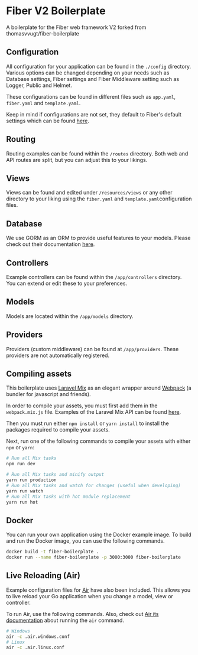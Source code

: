 # Fiber V2 Boilerplate 
A boilerplate for the Fiber web framework V2 forked from thomasvvugt/fiber-boilerplate


## Configuration
All configuration for your application can be found in the `./config` directory. Various options can be changed depending on your needs such as Database settings, Fiber settings and Fiber Middleware setting such as Logger, Public and Helmet.

These configurations can be found in different files such as `app.yaml`, `fiber.yaml` and `template.yaml`.

Keep in mind if configurations are not set, they default to Fiber's default settings which can be found [here](https://docs.gofiber.io/).


## Routing
Routing examples can be found within the `/routes` directory. Both web and API routes are split, but you can adjust this to your likings.


## Views
Views can be found and edited under `/resources/views` or any other directory to your liking using the `fiber.yaml` and `template.yaml`configuration files.


## Database
We use GORM as an ORM to provide useful features to your models. Please check out their documentation [here](https://github.com/jinzhu/gorm).


## Controllers
Example controllers can be found within the `/app/controllers` directory. You can extend or edit these to your preferences.


## Models
Models are located within the `/app/models` directory.


## Providers
Providers (custom middleware) can be found at `/app/providers`. These providers are not automatically registered.

## Compiling assets
This boilerplate uses [Laravel Mix](https://github.com/JeffreyWay/laravel-mix) as an elegant wrapper around [Webpack](https://github.com/webpack/webpack) (a bundler for javascript and friends).

In order to compile your assets, you must first add them in the `webpack.mix.js` file. Examples of the Laravel Mix API can be found [here](https://laravel-mix.com/docs/5.0/mixjs).

Then you must run either `npm install` or `yarn install` to install the packages required to compile your assets.

Next, run one of the following commands to compile your assets with either `npm` or `yarn`:

```bash
# Run all Mix tasks
npm run dev

# Run all Mix tasks and minify output
yarn run production
# Run all Mix tasks and watch for changes (useful when developing)
yarn run watch
# Run all Mix tasks with hot module replacement
yarn run hot
```

## Docker
You can run your own application using the Docker example image.
To build and run the Docker image, you can use the following commands.

```bash
docker build -t fiber-boilerplate .
docker run --name fiber-boilerplate -p 3000:3000 fiber-boilerplate
```

## Live Reloading (Air)
Example configuration files for [Air](https://github.com/cosmtrek/air) have also been included.
This allows you to live reload your Go application when you change a model, view or controller.

To run Air, use the following commands. Also, check out [Air its documentation](https://github.com/cosmtrek/air) about running the `air` command.
```bash
# Windows
air -c .air.windows.conf
# Linux
air -c .air.linux.conf
```
